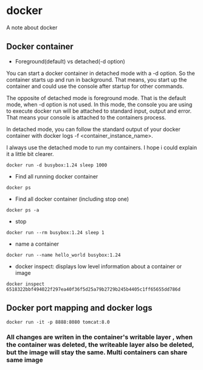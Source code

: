 # docker
A note about docker

## Docker container
- Foreground(default) vs detached(-d option)


You can start a docker container in detached mode with a -d option. So the container starts up and run in background. That means, you start up the container and could use the console after startup for other commands.

The opposite of detached mode is foreground mode. That is the default mode, when -d option is not used. In this mode, the console you are using to execute docker run will be attached to standard input, output and error. That means your console is attached to the containers process.

In detached mode, you can follow the standard output of your docker container with docker logs -f <container_instance_name>.

I always use the detached mode to run my containers. I hope i could explain it a little bit clearer.
```
docker run -d busybox:1.24 sleep 1000
```
- Find all running docker container
```
docker ps
```
- Find all docker container (including stop one)
```
docker ps -a
```
- stop
```
docker run --rm busybox:1.24 sleep 1
```

- name a container
```
docker run --name hello_world busybox:1.24
```

- docker inspect: displays low level information about a container or image

```
docker inspect 6518322bbf494022f297ea40f36f5d25a79b2729b245b4405c1ff65655dd786d
```

## Docker port mapping and docker logs
```
docker run -it -p 8888:8080 tomcat:8.0
```

### All changes are writen in the container's writable layer , when the container was deleted, the writeable layer also be deleted, but the image will stay the same. Multi containers can share same image

